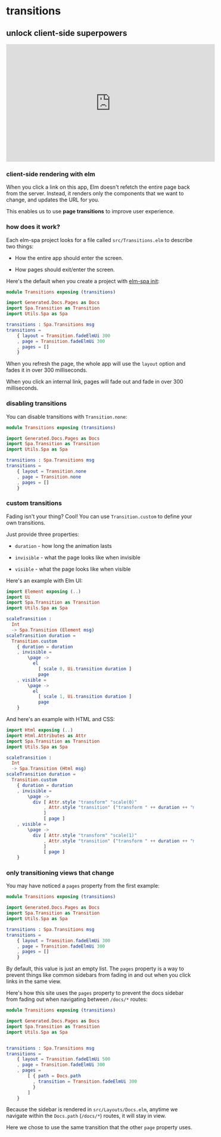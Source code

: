 # transitions

## unlock client-side superpowers

<iframe width="560" height="315" src="https://www.youtube.com/embed/dNVFpaAAWfI" frameborder="0" allow="accelerometer; autoplay; encrypted-media; gyroscope; picture-in-picture" allowfullscreen></iframe>


### client-side rendering with elm

When you click a link on this app, Elm doesn't refetch the entire page back from
the server. Instead, it renders only the components that we want to change, and
updates the URL for you.

This enables us to use __page transitions__ to improve user experience.

### how does it work?

Each elm-spa project looks for a file called `src/Transitions.elm` to describe
two things:

- How the entire app should enter the screen.

- How pages should exit/enter the screen.

Here's the default when you create a project with [elm-spa init](/docs/elm-spa/init):

```elm
module Transitions exposing (transitions)

import Generated.Docs.Pages as Docs
import Spa.Transition as Transition
import Utils.Spa as Spa

transitions : Spa.Transitions msg
transitions =
    { layout = Transition.fadeElmUi 300
    , page = Transition.fadeElmUi 300
    , pages = []
    }
```

When you refresh the page, the whole app will use the `layout` option
and fades it in over 300 milliseconds.

When you click an internal link, pages will fade out and fade in over
300 milliseconds.

### disabling transitions

You can disable transitions with `Transition.none`:

```elm
module Transitions exposing (transitions)

import Generated.Docs.Pages as Docs
import Spa.Transition as Transition
import Utils.Spa as Spa

transitions : Spa.Transitions msg
transitions =
    { layout = Transition.none
    , page = Transition.none
    , pages = []
    }
```

### custom transitions

Fading isn't your thing? Cool! You can use `Transition.custom` to define your own
transitions.

Just provide three properties:

- `duration` - how long the animation lasts

- `invisible` - what the page looks like when invisible

- `visible` - what the page looks like when visible

Here's an example with Elm UI:

```elm
import Element exposing (..)
import Ui
import Spa.Transition as Transition
import Utils.Spa as Spa

scaleTransition :
  Int
  -> Spa.Transition (Element msg)
scaleTransition duration =
  Transition.custom
    { duration = duration 
    , invisible = 
        \page ->
          el
            [ scale 0, Ui.transition duration ]
            page
    , visible = 
        \page ->
          el
            [ scale 1, Ui.transition duration ]
            page
    }
```

And here's an example with HTML and CSS:


```elm
import Html exposing (..)
import Html.Attributes as Attr
import Spa.Transition as Transition
import Utils.Spa as Spa

scaleTransition :
  Int
  -> Spa.Transition (Html msg)
scaleTransition duration =
  Transition.custom
    { duration = duration 
    , invisible = 
        \page ->
          div [ Attr.style "transform" "scale(0)"
              , Attr.style "transition" ("transform " ++ duration ++ "ms")
              ]
              [ page ]
    , visible = 
        \page ->
          div [ Attr.style "transform" "scale(1)"
              , Attr.style "transition" ("transform " ++ duration ++ "ms")
              ]
              [ page ]
    }
```

### only transitioning views that change

You may have noticed a `pages` property from the first example:

```elm
module Transitions exposing (transitions)

import Generated.Docs.Pages as Docs
import Spa.Transition as Transition
import Utils.Spa as Spa

transitions : Spa.Transitions msg
transitions =
    { layout = Transition.fadeElmUi 300
    , page = Transition.fadeElmUi 300
    , pages = []
    }
```

By default, this value is just an empty list. The `pages` property is a way to
prevent things like common sidebars from fading in and out when you click links
in the same view.

Here's how this site uses the `pages` property to prevent the docs sidebar from
fading out when navigating between `/docs/*` routes:

```elm
module Transitions exposing (transitions)

import Generated.Docs.Pages as Docs
import Spa.Transition as Transition
import Utils.Spa as Spa


transitions : Spa.Transitions msg
transitions =
    { layout = Transition.fadeElmUi 500
    , page = Transition.fadeElmUi 300
    , pages =
        [ { path = Docs.path
          , transition = Transition.fadeElmUi 300
          }
        ]
    }
```

Because the sidebar is rendered in `src/Layouts/Docs.elm`, anytime we navigate
within the `Docs.path` (`/docs/*`) routes, it will stay in view.

Here we chose to use the same transition that the other `page` property uses.